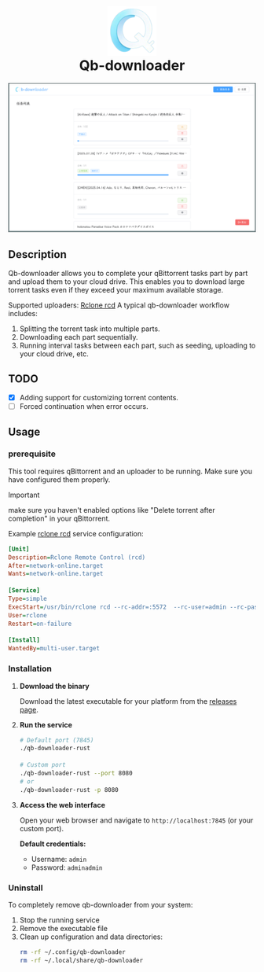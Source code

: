 <div align="center">
<img src="img/icon.png" height="100"/>
<h1 style="margin-top: 0">Qb-downloader</h1>
<img src="img/home.png" />
</div>

## Description

Qb-downloader allows you to complete your qBittorrent tasks part by part and upload them to your cloud drive. This enables you to download large torrent tasks even if they exceed your maximum available storage.

Supported uploaders: [Rclone rcd](https://rclone.org/commands/rclone_rcd/)
A typical qb-downloader workflow includes:
1. Splitting the torrent task into multiple parts.
2. Downloading each part sequentially.
3. Running interval tasks between each part, such as seeding, uploading to your cloud drive, etc.

## TODO

- [x] Adding support for customizing torrent contents.
- [ ] Forced continuation when error occurs.

## Usage

### prerequisite

This tool requires qBittorrent and an uploader to be running. Make sure you have configured them properly.

> [!IMPORTANT]
> make sure you haven't enabled options like "Delete torrent after completion" in your qBittorrent.

Example [rclone rcd](https://rclone.org/commands/rclone_rcd/) service configuration:
```ini
[Unit]
Description=Rclone Remote Control (rcd)
After=network-online.target
Wants=network-online.target

[Service]
Type=simple
ExecStart=/usr/bin/rclone rcd --rc-addr=:5572  --rc-user=admin --rc-pass="password"
User=rclone
Restart=on-failure

[Install]
WantedBy=multi-user.target
```

### Installation

1. **Download the binary**
   
   Download the latest executable for your platform from the [releases page](https://github.com/uchouT/qb-downloader-rust/releases).

2. **Run the service**
   ```bash
   # Default port (7845)
   ./qb-downloader-rust
   
   # Custom port
   ./qb-downloader-rust --port 8080
   # or
   ./qb-downloader-rust -p 8080
   ```

3. **Access the web interface**
   
   Open your web browser and navigate to `http://localhost:7845` (or your custom port).
   
   **Default credentials:**
   - Username: `admin`
   - Password: `adminadmin`

### Uninstall

To completely remove qb-downloader from your system:

1. Stop the running service
2. Remove the executable file
3. Clean up configuration and data directories:
   ```bash
   rm -rf ~/.config/qb-downloader
   rm -rf ~/.local/share/qb-downloader
   ```